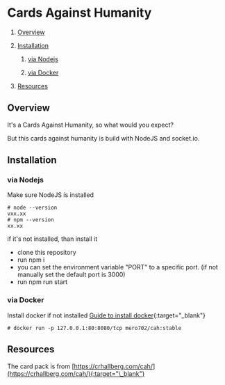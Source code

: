 # Cards Against Humanity

1. [Overview](#Overview)

2. [Installation](#Installation)
   
   1. [via Nodejs](#via-Nodejs)
   
   2. [via Docker](#via-Docker)

3. [Resources](#Resources)

## Overview

It's a Cards Against Humanity, so what would you expect?

But this cards against humanity is build with NodeJS and socket.io.

## Installation

### via Nodejs

Make sure NodeJS is installed

```shell
# node --version
vxx.xx
# npm --version
xx.xx
```

if it's not installed, than install it

- clone this repository
- run npm i
- you can set the environment variable "PORT" to a specific port. (if not manually set the default port is 3000)
- run npm run start

### via Docker

Install docker if not installed [Guide to install docker](https://docs.docker.com/get-docker/){:target="\_blank"}

```shell
# docker run -p 127.0.0.1:80:8080/tcp mero702/cah:stable
```

## Resources

The card pack is from [https://crhallberg.com/cah/](https://crhallberg.com/cah/){:target="\_blank"}
